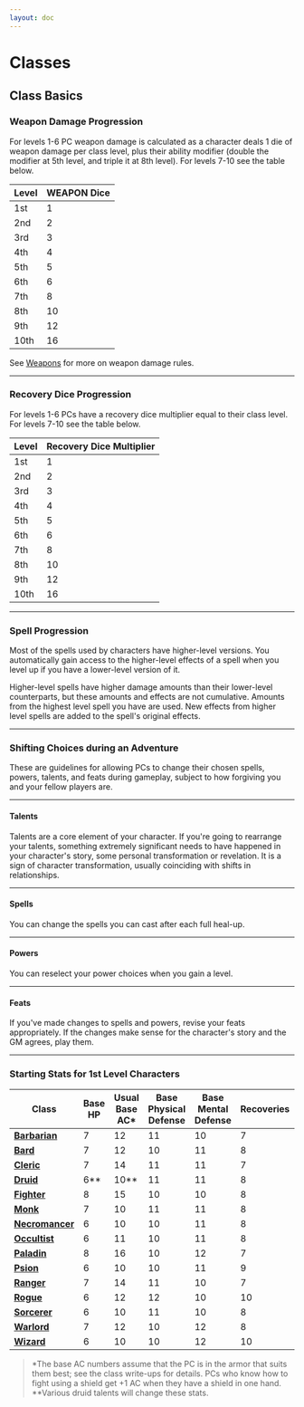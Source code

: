 ```yaml
---
layout: doc
---
```

# Classes

## Class Basics

### Weapon Damage Progression

For levels 1-6 PC weapon damage is calculated as a character deals 1 die of weapon damage per class level, plus their ability modifier (double the modifier at 5th level, and triple it at 8th level). For levels 7-10 see the table below.

| Level | WEAPON Dice |
| --- | --- |
| 1st | 1 |
| 2nd | 2 |
| 3rd | 3 |
| 4th | 4 |
| 5th | 5 |
| 6th | 6 |
| 7th | 8 |
| 8th | 10 |
| 9th | 12 |
| 10th | 16 |

See [Weapons](../Character-Rules/Combat.md#weapons) for more on weapon damage rules.

---

### Recovery Dice Progression

For levels 1-6 PCs have a recovery dice multiplier equal to their class level. For levels 7-10 see the table below.

| Level | Recovery Dice Multiplier |
| --- | --- |
| 1st | 1 |
| 2nd | 2 |
| 3rd | 3 |
| 4th | 4 |
| 5th | 5 |
| 6th | 6 |
| 7th | 8 |
| 8th | 10 |
| 9th | 12 |
| 10th | 16 |

---

### Spell Progression

Most of the spells used by characters have higher-level versions. You automatically gain access to the higher-level effects of a spell when you level up if you have a lower-level version of it.

Higher-level spells have higher damage amounts than their lower-level counterparts, but these amounts and effects are not cumulative. Amounts from the highest level spell you have are used. New effects from higher level spells are added to the spell's original effects.

---

### Shifting Choices during an Adventure

These are guidelines for allowing PCs to change their chosen spells, powers, talents, and feats during gameplay, subject to how forgiving you and your fellow players are.

---

#### Talents

Talents are a core element of your character. If you're going to rearrange your talents, something extremely significant needs to have happened in your character's story, some personal transformation or revelation. It is a sign of character transformation, usually coinciding with shifts in relationships.

---

#### Spells

You can change the spells you can cast after each full heal-up.

---

#### Powers

You can reselect your power choices when you gain a level.

---

#### Feats

If you've made changes to spells and powers, revise your feats appropriately. If the changes make sense for the character's story and the GM agrees, play them.

---

### Starting Stats for 1st Level Characters

| **Class** | **Base HP** | **Usual Base AC\*** | **Base Physical Defense** | **Base Mental Defense** | **Recoveries** | **Recovery Dice** |
| --- | --- | --- | --- | --- | --- | --- |
| [**Barbarian**](./Barbarian.md#barbarian) | 7 | 12 | 11 | 10 | 7 | d12/lvl |
| [**Bard**](./Bard.md#bard) | 7 | 12 | 10 | 11 | 8 | d8/lvl |
| [**Cleric**](./Cleric.md#cleric) | 7 | 14 | 11 | 11 | 7 | d10/lvl |
| [**Druid**](./Druid.md#druid) | 6\*\* | 10\*\* | 11 | 11 | 8 | d6/lvl\*\* |
| [**Fighter**](./Fighter.md#fighter) | 8 | 15 | 10 | 10 | 8 | d10/lvl |
| [**Monk**](./Monk.md#monk) | 7 | 10 | 11 | 11 | 8 | d8/lvl |
| [**Necromancer**](./Necromancer.md#necromancer) | 6 | 10 | 10 | 11 | 8 | d4/lvl |
| [**Occultist**](./Occultist.md#occultist) | 6 | 11 | 10 | 11 | 8 | d6/lvl |
| [**Paladin**](./Paladin.md#paladin) | 8 | 16 | 10 | 12 | 7 | d10/lvl |
| [**Psion**](./Psion.md#psion) | 6 | 10 | 10 | 11 | 9 | d6/lvl |
| [**Ranger**](./Ranger.md#ranger) | 7 | 14 | 11 | 10 | 7 | d10/lvl |
| [**Rogue**](./Rogue.md#rogue) | 6 | 12 | 12 | 10 | 10 | d6/lvl |
| [**Sorcerer**](./Sorcerer.md#sorcerer) | 6 | 10 | 11 | 10 | 8 | d6/lvl |
| [**Warlord**](./Warlord.md#warlord) | 7 | 12 | 10 | 12 | 8 | d8/lvl |
| [**Wizard**](./Wizard.md#wizard) | 6 | 10 | 10 | 12 | 10 | d4/lvl |

>\*The base AC numbers assume that the PC is in the armor that suits them best; see the class write-ups for details. PCs who know how to fight using a shield get +1 AC when they have a shield in one hand.
>\*\*Various druid talents will change these stats.

